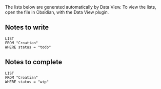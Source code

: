 
The lists below are generated automatically by Data View. To view the lists, open the file in Obsidian, with the Data View plugin.

## Notes to write

```dataview
LIST
FROM "Croatian"
WHERE status = "todo"
```

## Notes to complete
```dataview
LIST 
FROM "Croatian"
WHERE status = "wip"
```
